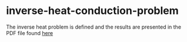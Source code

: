# inverse-heat-conduction-problem

The inverse heat problem is defined and the results are presented in the PDF file found [here](https://github.com/kavyaputchen/inverse-heat-conduction-problem/blob/main/README.pdf)
